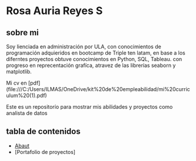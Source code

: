 # Rosa Auria Reyes S

## sobre mi

Soy lienciada en administración por ULA, con conocimientos de programación adquieridos en bootcamp de Triple ten latam, en base a los diferntes proyectos obtuve conocimientos en Python, SQL, Tableau. con progreso en reprecentación grafíca, atravez de las librerías seaborn y matplotlib.

Mi cv en [pdf] (file:///C:/Users/ILMAS/OneDrive/kit%20de%20empleabilidad/mi%20curriculum%20(1).pdf)

Este es un repositorío para mostrar mis abilidades y proyectos como analista de datos

## tabla de contenidos
- [Abaut]()
- [Portafolio de proyectos]